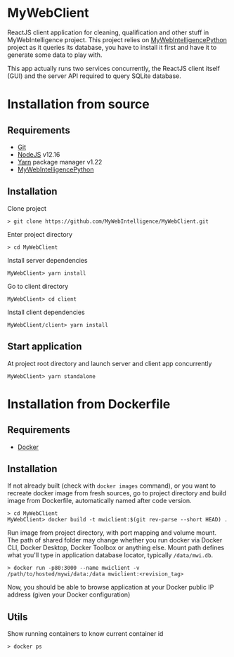 # MyWebClient

ReactJS client application for cleaning, qualification and other stuff in MyWebIntelligence project.
This project relies on [MyWebIntelligencePython](https://github.com/MyWebIntelligence/MyWebIntelligencePython) project
as it queries its database, you have to install it first and have it to generate some data to play with.

This app actually runs two services concurrently, the ReactJS client itself (GUI) and the server API required to query SQLite database. 

# Installation from source

## Requirements

* [Git](https://git-scm.com/downloads)
* [NodeJS](https://nodejs.org/en/download/)  v12.16
* [Yarn](https://classic.yarnpkg.com/en/docs/install) package manager v1.22
* [MyWebIntelligencePython](https://github.com/MyWebIntelligence/MyWebIntelligencePython) 

## Installation

Clone project

```
> git clone https://github.com/MyWebIntelligence/MyWebClient.git
```

Enter project directory

```
> cd MyWebClient
```

Install server dependencies

```
MyWebClient> yarn install
```

Go to client directory

```
MyWebClient> cd client
```

Install client dependencies

```
MyWebClient/client> yarn install
```

## Start application

At project root directory and launch server and client app concurrently

```
MyWebClient> yarn standalone
```

# Installation from Dockerfile

## Requirements

* [Docker](https://www.docker.com/products/docker-desktop)

## Installation

If not already built (check with `docker images` command), or you want to recreate docker image from fresh sources, go 
to project directory and build image from Dockerfile, automatically named after code version.

```
> cd MyWebClient
MyWebClient> docker build -t mwiclient:$(git rev-parse --short HEAD) .
```

Run image from project directory, with port mapping and volume mount.
The path of shared folder may change whether you run docker via Docker CLI, Docker Desktop, Docker Toolbox or anything else.
Mount path defines what you'll type in application database locator, typically `/data/mwi.db`.

```
> docker run -p80:3000 --name mwiclient -v /path/to/hosted/mywi/data:/data mwiclient:<revision_tag>
```

Now, you should be able to browse application at your Docker public IP address (given your Docker configuration)

## Utils

Show running containers to know current container id

```
> docker ps
```
